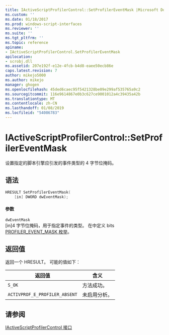 ```yaml
---
title: IActiveScriptProfilerControl::SetProfilerEventMask |Microsoft Docs
ms.custom: ''
ms.date: 01/18/2017
ms.prod: windows-script-interfaces
ms.reviewer: ''
ms.suite: ''
ms.tgt_pltfrm: ''
ms.topic: reference
apiname:
- IActiveScriptProfilerControl.SetProfilerEventMask
apilocation:
- scrobj.dll
ms.assetid: 207e192f-e12e-4fcb-b4d8-eaee50ecb86e
caps.latest.revision: 7
author: mikejo5000
ms.author: mikejo
manager: ghogen
ms.openlocfilehash: 45ded6caec95f5421328be09e299af535765a9c2
ms.sourcegitcommit: 116e9614867e0b3c627ce9001012a4c39435a42b
ms.translationtype: MT
ms.contentlocale: zh-CN
ms.lasthandoff: 01/08/2019
ms.locfileid: "54086783"
---
```

# <a name="iactivescriptprofilercontrolsetprofilereventmask"></a>IActiveScriptProfilerControl::SetProfilerEventMask
设置指定的脚本引擎应引发的事件类型的 4 字节位掩码。  
  
## <a name="syntax"></a>语法  
  
```cpp
HRESULT SetProfilerEventMask(  
    [in] DWORD dwEventMask);  
```  
  
#### <a name="parameters"></a>参数  
 `dwEventMask`  
 [in]4 字节位掩码，用于指定事件的类型。 在中定义 bits [PROFILER_EVENT_MASK 枚举](../../winscript/reference/profiler-event-mask-enumeration.md)。  
  
## <a name="return-value"></a>返回值  
 返回一个 HRESULT。 可能的值如下：  
  
|返回值|含义|  
|------------------|-------------|  
|`S_OK`|方法成功。|  
|`ACTIVPROF_E_PROFILER_ABSENT`|未启用分析。|  
  
## <a name="see-also"></a>请参阅  
 [IActiveScriptProfilerControl 接口](../../winscript/reference/iactivescriptprofilercontrol-interface.md)